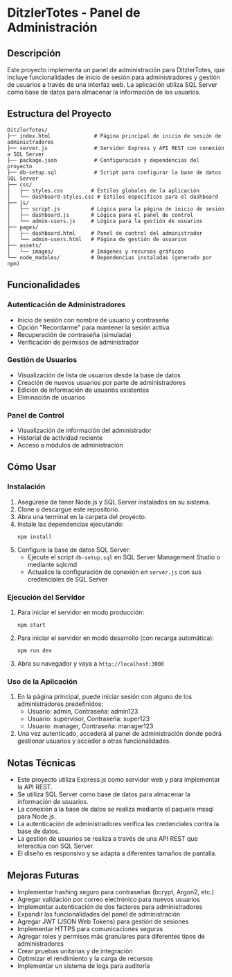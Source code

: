 # DitzlerTotes - Panel de Administración

## Descripción
Este proyecto implementa un panel de administración para DitzlerTotes, que incluye funcionalidades de inicio de sesión para administradores y gestión de usuarios a través de una interfaz web. La aplicación utiliza SQL Server como base de datos para almacenar la información de los usuarios.

## Estructura del Proyecto

```
DitzlerTotes/
├── index.html              # Página principal de inicio de sesión de administradores
├── server.js               # Servidor Express y API REST con conexión a SQL Server
├── package.json            # Configuración y dependencias del proyecto
├── db-setup.sql            # Script para configurar la base de datos SQL Server
├── css/
│   ├── styles.css         # Estilos globales de la aplicación
│   └── dashboard-styles.css # Estilos específicos para el dashboard
├── js/
│   ├── script.js          # Lógica para la página de inicio de sesión
│   ├── dashboard.js       # Lógica para el panel de control
│   └── admin-users.js     # Lógica para la gestión de usuarios
├── pages/
│   ├── dashboard.html     # Panel de control del administrador
│   └── admin-users.html   # Página de gestión de usuarios
├── assets/
│   └── images/            # Imágenes y recursos gráficos
└── node_modules/          # Dependencias instaladas (generado por npm)
```

## Funcionalidades

### Autenticación de Administradores
- Inicio de sesión con nombre de usuario y contraseña
- Opción "Recordarme" para mantener la sesión activa
- Recuperación de contraseña (simulada)
- Verificación de permisos de administrador

### Gestión de Usuarios
- Visualización de lista de usuarios desde la base de datos
- Creación de nuevos usuarios por parte de administradores
- Edición de información de usuarios existentes
- Eliminación de usuarios

### Panel de Control
- Visualización de información del administrador
- Historial de actividad reciente
- Acceso a módulos de administración

## Cómo Usar

### Instalación

1. Asegúrese de tener Node.js y SQL Server instalados en su sistema.
2. Clone o descargue este repositorio.
3. Abra una terminal en la carpeta del proyecto.
4. Instale las dependencias ejecutando:
   ```
   npm install
   ```
5. Configure la base de datos SQL Server:
   - Ejecute el script `db-setup.sql` en SQL Server Management Studio o mediante sqlcmd
   - Actualice la configuración de conexión en `server.js` con sus credenciales de SQL Server

### Ejecución del Servidor

1. Para iniciar el servidor en modo producción:
   ```
   npm start
   ```

2. Para iniciar el servidor en modo desarrollo (con recarga automática):
   ```
   npm run dev
   ```

3. Abra su navegador y vaya a `http://localhost:3000`

### Uso de la Aplicación

1. En la página principal, puede iniciar sesión con alguno de los administradores predefinidos:
   - Usuario: admin, Contraseña: admin123
   - Usuario: supervisor, Contraseña: super123
   - Usuario: manager, Contraseña: manager123
2. Una vez autenticado, accederá al panel de administración donde podrá gestionar usuarios y acceder a otras funcionalidades.

## Notas Técnicas

- Este proyecto utiliza Express.js como servidor web y para implementar la API REST.
- Se utiliza SQL Server como base de datos para almacenar la información de usuarios.
- La conexión a la base de datos se realiza mediante el paquete mssql para Node.js.
- La autenticación de administradores verifica las credenciales contra la base de datos.
- La gestión de usuarios se realiza a través de una API REST que interactúa con SQL Server.
- El diseño es responsivo y se adapta a diferentes tamaños de pantalla.

## Mejoras Futuras

- Implementar hashing seguro para contraseñas (bcrypt, Argon2, etc.)
- Agregar validación por correo electrónico para nuevos usuarios
- Implementar autenticación de dos factores para administradores
- Expandir las funcionalidades del panel de administración
- Agregar JWT (JSON Web Tokens) para gestión de sesiones
- Implementar HTTPS para comunicaciones seguras
- Agregar roles y permisos más granulares para diferentes tipos de administradores
- Crear pruebas unitarias y de integración
- Optimizar el rendimiento y la carga de recursos
- Implementar un sistema de logs para auditoría